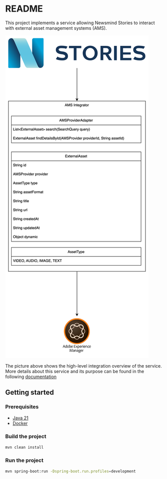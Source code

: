 # README

This project implements a service allowing Newsmind Stories to interact with external asset management systems (AMS).

![High level integration overview](./doc/high-level-integration.png)

The picture above shows the high-level integration overview of the service. More details about this service and its purpose
can be found in the following [documentation](https://conv-it.atlassian.net/browse/NSTORIES-2870)


## Getting started

### Prerequisites

* [Java 21](https://sdkman.io/usage/)
* [Docker](https://docs.docker.com/get-docker/)

### Build the project

```bash
mvn clean install
```

### Run the project

```bash
mvn spring-boot:run -Dspring-boot.run.profiles=development
```
